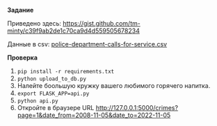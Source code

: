 **Задание**

Приведено здесь: https://gist.github.com/tm-minty/c39f9ab2de1c70ca9d4d559505678234

Данные в csv: [police-department-calls-for-service.csv](https://gist.github.com/tm-minty/c39f9ab2de1c70ca9d4d559505678234/raw/8ecaee79b2c2cce88d60815aadeebb5ac209603a/police-department-calls-for-service.csv.zip)

**Проверка**

1. `pip install -r requirements.txt`
2. `python upload_to_db.py`
3. Налейте боольшую кружку вашего любимого горячего напитка.
4. `export FLASK_APP=api.py`
5. `python api.py`
6. Откройте в браузере URL http://127.0.0.1:5000/crimes?page=1&date_from=2008-11-05&date_to=2022-11-05
